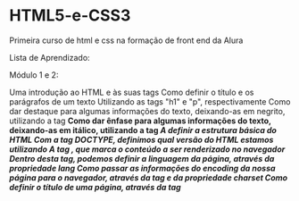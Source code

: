 # HTML5-e-CSS3
Primeira curso de html e css na formação de front end da Alura

Lista de Aprendizado:

Módulo 1 e 2:

Uma introdução ao HTML e às suas tags
Como definir o título e os parágrafos de um texto
Utilizando as tags "h1" e "p", respectivamente
Como dar destaque para algumas informações do texto, deixando-as em negrito, utilizando a tag <strong>
Como dar ênfase para algumas informações do texto, deixando-as em itálico, utilizando a tag <em>
A definir a estrutura básica do HTML
  Com a tag DOCTYPE, definimos qual versão do HTML estamos utilizando
  A tag <html>, que marca o conteúdo a ser renderizado no navegador
    Dentro desta tag, podemos definir a linguagem da página, através da propriedade lang
Como passar as informações do encoding da nossa página para o navegador, através da tag <meta> e da propriedade charset
Como definir o título de uma página, através da tag <title>
Como separar as informações que estão sendo passadas para o navegador, utilizando a tag <head>
Como separar o conteúdo da página, utilizando a tag <body>
  
Módulo 3 e 4: 
 
A mexer na apresentação dos textos
No alinhamento deles (text-align)
No tamanho da fonte (font-size)
Na cor de fundo (background)
Na cor do texto (color)
CSS inline
Na linha onde temos a nossa tag, adicionamos a propriedade do CSS
A tag <style>
Dentro da tag, podemos colocar marcações de CSS referentes aos elementos que temos no nosso HTML
A apresentação do CSS com um arquivo externo
Como funciona o estilo em cascata do CSS
Como importar um arquivo externo de CSS dentro da nossa página HTML
Como representar cores no CSS
Através do nome da cor
Através do seu hexadecimal
Através do seu RGB
Como reestruturar o nosso código, removendo os CSS inline e colocando-os no arquivo CSS externo
Como criar um identificador para marcar especificamente um elemento
Como fazer referência a esse identificador no CSS
Como adicionar uma imagem à nossa página
Como ajustar a altura do elemento, através da propriedade height
Como ajustar a largura do elemento, através da propriedade width
Como ajustar o espaçamento interno do elemento, através da propriedade padding
Como ajustar o espaçamento externo do elemento, através da propriedade margin
Como se comporta um time de front-end hoje em dia
  

Módulo 5 e 6: 
  
A trabalhar com listas não-ordenadas e listas ordenadas
Para cada um dos itens da lista, utilizamos a tag <li>
O conceito das classes no CSS
Elas servem para marcar itens, que são repetíveis
Como referenciar uma classe no CSS
Divisões de conteúdo, utilizando a tag <div>
Os comportamentos inline e block
O conceito de cabeçalho da página e como criá-lo
Que o cabeçalho da página deve ter mais destaque
Que não é recomendado criar estilos usando tags
O ideal é usarmos classes para tudo
 
